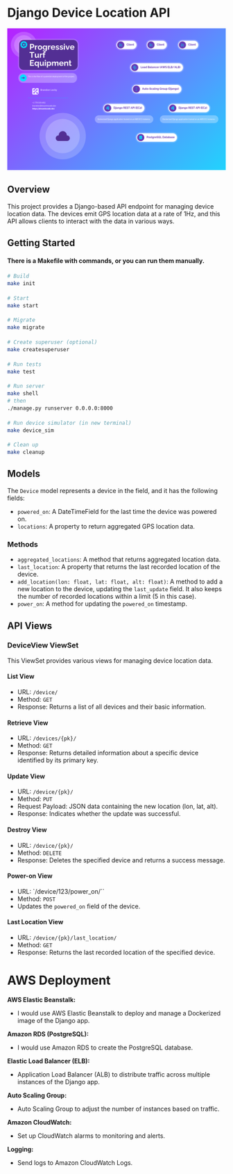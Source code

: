 # Django Device Location API

![Diagram](./docs/images/deployment.png)

## Overview

This project provides a Django-based API endpoint for managing device location data. The devices emit GPS location data at a rate of 1Hz, and this API allows clients to interact with the data in various ways.

## Getting Started

#### There is a Makefile with commands, or you can run them manually. 

```bash
# Build
make init

# Start
make start

# Migrate
make migrate

# Create superuser (optional)
make createsuperuser

# Run tests
make test

# Run server
make shell
# then
./manage.py runserver 0.0.0.0:8000

# Run device simulator (in new terminal)
make device_sim

# Clean up
make cleanup
```

## Models

The `Device` model represents a device in the field, and it has the following fields:

- `powered_on`: A DateTimeField for the last time the device was powered on.
- `locations`: A property to return aggregated GPS location data.

### Methods
- `aggregated_locations`: A method that returns aggregated location data.
- `last_location`: A property that returns the last recorded location of the device.
- `add_location(lon: float, lat: float, alt: float)`: A method to add a new location to the device, updating the `last_update` field. It also keeps the number of recorded locations within a limit (5 in this case).
- `power_on`: A method for updating the `powered_on` timestamp.

## API Views

### DeviceView ViewSet

This ViewSet provides various views for managing device location data.

#### List View

- URL: `/device/`
- Method: `GET`
- Response: Returns a list of all devices and their basic information.

#### Retrieve View

- URL: `/devices/{pk}/`
- Method: `GET`
- Response: Returns detailed information about a specific device identified by its primary key.

#### Update View

- URL: `/device/{pk}/`
- Method: `PUT`
- Request Payload: JSON data containing the new location (lon, lat, alt).
- Response: Indicates whether the update was successful.

#### Destroy View

- URL: `/device/{pk}/`
- Method: `DELETE`
- Response: Deletes the specified device and returns a success message.

#### Power-on View

- URL: `/device/123/power_on/``
- Method: `POST`
- Updates the `powered_on` field of the device.

#### Last Location View

- URL: `/device/{pk}/last_location/`
- Method: `GET`
- Response: Returns the last recorded location of the specified device.

# AWS Deployment

**AWS Elastic Beanstalk:**
   - I would use AWS Elastic Beanstalk to deploy and manage a Dockerized image of the Django app.

**Amazon RDS (PostgreSQL):**
   - I would use Amazon RDS to create the PostgreSQL database.

**Elastic Load Balancer (ELB):**
   - Application Load Balancer (ALB) to distribute traffic across multiple instances of the Django app.

**Auto Scaling Group:**
   - Auto Scaling Group to adjust the number of instances based on traffic.

**Amazon CloudWatch:**
   - Set up CloudWatch alarms to monitoring and alerts.

**Logging:**
   - Send logs to Amazon CloudWatch Logs.